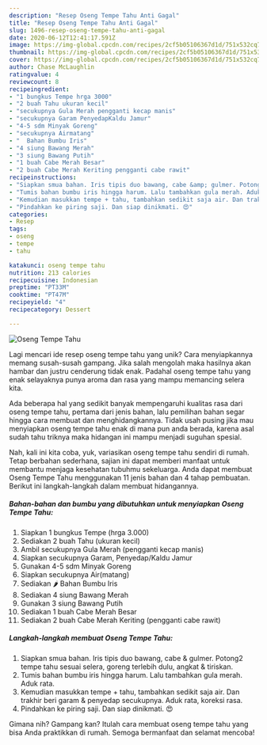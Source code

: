 ```yaml
---
description: "Resep Oseng Tempe Tahu Anti Gagal"
title: "Resep Oseng Tempe Tahu Anti Gagal"
slug: 1496-resep-oseng-tempe-tahu-anti-gagal
date: 2020-06-12T12:41:17.591Z
image: https://img-global.cpcdn.com/recipes/2cf5b05106367d1d/751x532cq70/oseng-tempe-tahu-foto-resep-utama.jpg
thumbnail: https://img-global.cpcdn.com/recipes/2cf5b05106367d1d/751x532cq70/oseng-tempe-tahu-foto-resep-utama.jpg
cover: https://img-global.cpcdn.com/recipes/2cf5b05106367d1d/751x532cq70/oseng-tempe-tahu-foto-resep-utama.jpg
author: Chase McLaughlin
ratingvalue: 4
reviewcount: 8
recipeingredient:
- "1 bungkus Tempe hrga 3000"
- "2 buah Tahu ukuran kecil"
- "secukupnya Gula Merah pengganti kecap manis"
- "secukupnya Garam PenyedapKaldu Jamur"
- "4-5 sdm Minyak Goreng"
- "secukupnya Airmatang"
- "  Bahan Bumbu Iris"
- "4 siung Bawang Merah"
- "3 siung Bawang Putih"
- "1 buah Cabe Merah Besar"
- "2 buah Cabe Merah Keriting pengganti cabe rawit"
recipeinstructions:
- "Siapkan smua bahan. Iris tipis duo bawang, cabe &amp; gulmer. Potong2 tempe tahu sesuai selera, goreng terlebih dulu, angkat &amp; tiriskan."
- "Tumis bahan bumbu iris hingga harum. Lalu tambahkan gula merah. Aduk rata."
- "Kemudian masukkan tempe + tahu, tambahkan sedikit saja air. Dan trakhir beri garam &amp; penyedap secukupnya. Aduk rata, koreksi rasa."
- "Pindahkan ke piring saji. Dan siap dinikmati. 😍"
categories:
- Resep
tags:
- oseng
- tempe
- tahu

katakunci: oseng tempe tahu 
nutrition: 213 calories
recipecuisine: Indonesian
preptime: "PT33M"
cooktime: "PT47M"
recipeyield: "4"
recipecategory: Dessert

---
```



![Oseng Tempe Tahu](https://img-global.cpcdn.com/recipes/2cf5b05106367d1d/751x532cq70/oseng-tempe-tahu-foto-resep-utama.jpg)

Lagi mencari ide resep oseng tempe tahu yang unik? Cara menyiapkannya memang susah-susah gampang. Jika salah mengolah maka hasilnya akan hambar dan justru cenderung tidak enak. Padahal oseng tempe tahu yang enak selayaknya punya aroma dan rasa yang mampu memancing selera kita.



Ada beberapa hal yang sedikit banyak mempengaruhi kualitas rasa dari oseng tempe tahu, pertama dari jenis bahan, lalu pemilihan bahan segar hingga cara membuat dan menghidangkannya. Tidak usah pusing jika mau menyiapkan oseng tempe tahu enak di mana pun anda berada, karena asal sudah tahu triknya maka hidangan ini mampu menjadi suguhan spesial.


Nah, kali ini kita coba, yuk, variasikan oseng tempe tahu sendiri di rumah. Tetap berbahan sederhana, sajian ini dapat memberi manfaat untuk membantu menjaga kesehatan tubuhmu sekeluarga. Anda dapat membuat Oseng Tempe Tahu menggunakan 11 jenis bahan dan 4 tahap pembuatan. Berikut ini langkah-langkah dalam membuat hidangannya.

<!--inarticleads1-->

##### Bahan-bahan dan bumbu yang dibutuhkan untuk menyiapkan Oseng Tempe Tahu:

1. Siapkan 1 bungkus Tempe (hrga 3.000)
1. Sediakan 2 buah Tahu (ukuran kecil)
1. Ambil secukupnya Gula Merah (pengganti kecap manis)
1. Siapkan secukupnya Garam, Penyedap/Kaldu Jamur
1. Gunakan 4-5 sdm Minyak Goreng
1. Siapkan secukupnya Air(matang)
1. Sediakan  🌶 Bahan Bumbu Iris
1. Sediakan 4 siung Bawang Merah
1. Gunakan 3 siung Bawang Putih
1. Sediakan 1 buah Cabe Merah Besar
1. Sediakan 2 buah Cabe Merah Keriting (pengganti cabe rawit)




<!--inarticleads2-->

##### Langkah-langkah membuat Oseng Tempe Tahu:

1. Siapkan smua bahan. Iris tipis duo bawang, cabe &amp; gulmer. Potong2 tempe tahu sesuai selera, goreng terlebih dulu, angkat &amp; tiriskan.
1. Tumis bahan bumbu iris hingga harum. Lalu tambahkan gula merah. Aduk rata.
1. Kemudian masukkan tempe + tahu, tambahkan sedikit saja air. Dan trakhir beri garam &amp; penyedap secukupnya. Aduk rata, koreksi rasa.
1. Pindahkan ke piring saji. Dan siap dinikmati. 😍




Gimana nih? Gampang kan? Itulah cara membuat oseng tempe tahu yang bisa Anda praktikkan di rumah. Semoga bermanfaat dan selamat mencoba!
